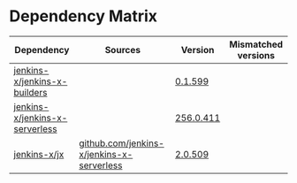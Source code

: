 # Dependency Matrix

Dependency | Sources | Version | Mismatched versions
---------- | ------- | ------- | -------------------
[jenkins-x/jenkins-x-builders](https://github.com/jenkins-x/jenkins-x-builders) |  | [0.1.599]() | 
[jenkins-x/jenkins-x-serverless](https://github.com/jenkins-x/jenkins-x-serverless) |  | [256.0.411](https://github.com/jenkins-x/jenkins-x-serverless/releases/tag/v256.0.411) | 
[jenkins-x/jx](https://github.com/jenkins-x/jx) | [github.com/jenkins-x/jenkins-x-serverless](https://github.com/jenkins-x/jenkins-x-serverless) | [2.0.509](https://github.com/jenkins-x/jx/releases/tag/v2.0.509) | 
